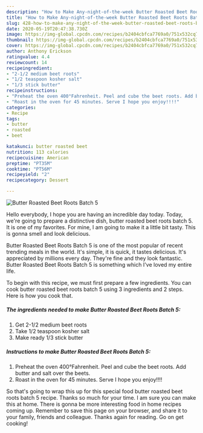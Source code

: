 ```yaml
---
description: "How to Make Any-night-of-the-week Butter Roasted Beet Roots Batch 5"
title: "How to Make Any-night-of-the-week Butter Roasted Beet Roots Batch 5"
slug: 428-how-to-make-any-night-of-the-week-butter-roasted-beet-roots-batch-5
date: 2020-05-19T20:47:38.730Z
image: https://img-global.cpcdn.com/recipes/b2404cbfca7769a0/751x532cq70/butter-roasted-beet-roots-batch-5-recipe-main-photo.jpg
thumbnail: https://img-global.cpcdn.com/recipes/b2404cbfca7769a0/751x532cq70/butter-roasted-beet-roots-batch-5-recipe-main-photo.jpg
cover: https://img-global.cpcdn.com/recipes/b2404cbfca7769a0/751x532cq70/butter-roasted-beet-roots-batch-5-recipe-main-photo.jpg
author: Anthony Erickson
ratingvalue: 4.4
reviewcount: 14
recipeingredient:
- "2-1/2 medium beet roots"
- "1/2 teaspoon kosher salt"
- "1/3 stick butter"
recipeinstructions:
- "Preheat the oven 400°Fahrenheit. Peel and cube the beet roots. Add butter and salt over the beets."
- "Roast in the oven for 45 minutes. Serve I hope you enjoy!!!!"
categories:
- Recipe
tags:
- butter
- roasted
- beet

katakunci: butter roasted beet 
nutrition: 113 calories
recipecuisine: American
preptime: "PT35M"
cooktime: "PT56M"
recipeyield: "2"
recipecategory: Dessert

---
```



![Butter Roasted Beet Roots Batch 5](https://img-global.cpcdn.com/recipes/b2404cbfca7769a0/751x532cq70/butter-roasted-beet-roots-batch-5-recipe-main-photo.jpg)

Hello everybody, I hope you are having an incredible day today. Today, we're going to prepare a distinctive dish, butter roasted beet roots batch 5. It is one of my favorites. For mine, I am going to make it a little bit tasty. This is gonna smell and look delicious.

Butter Roasted Beet Roots Batch 5 is one of the most popular of recent trending meals in the world. It's simple, it is quick, it tastes delicious. It's appreciated by millions every day. They're fine and they look fantastic. Butter Roasted Beet Roots Batch 5 is something which I've loved my entire life.




To begin with this recipe, we must first prepare a few ingredients. You can cook butter roasted beet roots batch 5 using 3 ingredients and 2 steps. Here is how you cook that.

<!--inarticleads1-->

##### The ingredients needed to make Butter Roasted Beet Roots Batch 5:

1. Get 2-1/2 medium beet roots
1. Take 1/2 teaspoon kosher salt
1. Make ready 1/3 stick butter




<!--inarticleads2-->

##### Instructions to make Butter Roasted Beet Roots Batch 5:

1. Preheat the oven 400°Fahrenheit. Peel and cube the beet roots. Add butter and salt over the beets.
1. Roast in the oven for 45 minutes. Serve I hope you enjoy!!!!




So that's going to wrap this up for this special food butter roasted beet roots batch 5 recipe. Thanks so much for your time. I am sure you can make this at home. There is gonna be more interesting food in home recipes coming up. Remember to save this page on your browser, and share it to your family, friends and colleague. Thanks again for reading. Go on get cooking!
